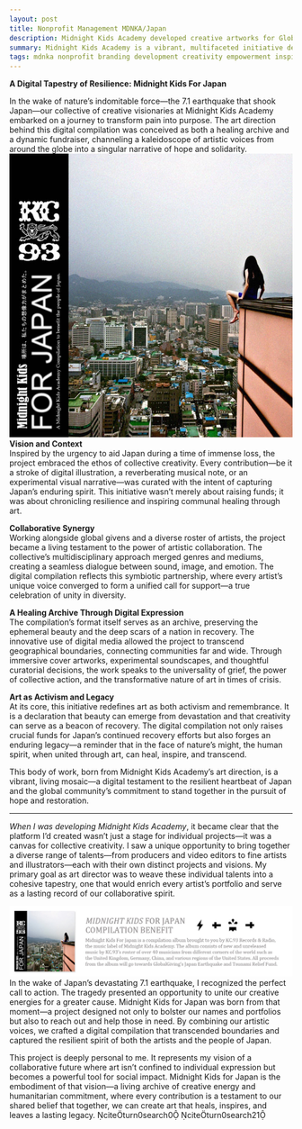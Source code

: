 ```yaml
---
layout: post
title: Nonprofit Management MDNKA/Japan
description: Midnight Kids Academy developed creative artworks for Global giviings nonprofit organizanion a vibrant, multifaceted initiative dedicated to cultivating creativity.
summary: Midnight Kids Academy is a vibrant, multifaceted initiative dedicated to cultivating creativity, resilience, and empowerment within a community of ambitious individuals.
tags: mdnka nonprofit branding development creativity empowerment inspiration art-directorctor
---
```


**A Digital Tapestry of Resilience: Midnight Kids For Japan**

In the wake of nature’s indomitable force—the 7.1 earthquake that shook Japan—our collective of creative visionaries at Midnight Kids Academy embarked on a journey to transform pain into purpose. The art direction behind this digital compilation was conceived as both a healing archive and a dynamic fundraiser, channeling a kaleidoscope of artistic voices from around the globe into a singular narrative of hope and solidarity.
![mdnk-for-japan-banner1.jpg](/assets/img/mdnk-for-japan.jpg)
**Vision and Context**  
Inspired by the urgency to aid Japan during a time of immense loss, the project embraced the ethos of collective creativity. Every contribution—be it a stroke of digital illustration, a reverberating musical note, or an experimental visual narrative—was curated with the intent of capturing Japan’s enduring spirit. This initiative wasn’t merely about raising funds; it was about chronicling resilience and inspiring communal healing through art.

**Collaborative Synergy**  
Working alongside global givens and a diverse roster of artists, the project became a living testament to the power of artistic collaboration. The collective’s multidisciplinary approach merged genres and mediums, creating a seamless dialogue between sound, image, and emotion. The digital compilation reflects this symbiotic partnership, where every artist’s unique voice converged to form a unified call for support—a true celebration of unity in diversity.

**A Healing Archive Through Digital Expression**  
The compilation’s format itself serves as an archive, preserving the ephemeral beauty and the deep scars of a nation in recovery. The innovative use of digital media allowed the project to transcend geographical boundaries, connecting communities far and wide. Through immersive cover artworks, experimental soundscapes, and thoughtful curatorial decisions, the work speaks to the universality of grief, the power of collective action, and the transformative nature of art in times of crisis.

**Art as Activism and Legacy**  
At its core, this initiative redefines art as both activism and remembrance. It is a declaration that beauty can emerge from devastation and that creativity can serve as a beacon of recovery. The digital compilation not only raises crucial funds for Japan’s continued recovery efforts but also forges an enduring legacy—a reminder that in the face of nature’s might, the human spirit, when united through art, can heal, inspire, and transcend.

This body of work, born from Midnight Kids Academy’s art direction, is a vibrant, living mosaic—a digital testament to the resilient heartbeat of Japan and the global community’s commitment to stand together in the pursuit of hope and restoration.


---

*When I was developing Midnight Kids Academy*, it became clear that the platform I’d created wasn’t just a stage for individual projects—it was a canvas for collective creativity. I saw a unique opportunity to bring together a diverse range of talents—from producers and video editors to fine artists and illustrators—each with their own distinct projects and visions. My primary goal as art director was to weave these individual talents into a cohesive tapestry, one that would enrich every artist’s portfolio and serve as a lasting record of our collaborative spirit.

![Midnight-Kids-for-Japan-Banner](/assets/img/Midnight-Kids-for-Japan-Banner.jpg)
In the wake of Japan’s devastating 7.1 earthquake, I recognized the perfect call to action. The tragedy presented an opportunity to unite our creative energies for a greater cause. Midnight Kids for Japan was born from that moment—a project designed not only to bolster our names and portfolios but also to reach out and help those in need. By combining our artistic voices, we crafted a digital compilation that transcended boundaries and captured the resilient spirit of both the artists and the people of Japan.

This project is deeply personal to me. It represents my vision of a collaborative future where art isn’t confined to individual expression but becomes a powerful tool for social impact. Midnight Kids for Japan is the embodiment of that vision—a living archive of creative energy and humanitarian commitment, where every contribution is a testament to our shared belief that together, we can create art that heals, inspires, and leaves a lasting legacy.  citeturn0search0 citeturn0search21